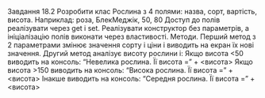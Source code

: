 Завдання 18.2
Розробити клас Рослина з 4 полями: назва, сорт, вартість,  висота. 
Наприклад: роза, БлекМеджік, 50, 80
Доступ  до полів реалізувати через get i set. Реалізувати конструктор без параметрів, а ініціалізацію полів виконати через властивості.
Методи.
Перший метод з 2 параметрами  змінює  значення сорту і ціни і виводить на екран їх нові значення.
Другий метод  аналізує висоту рослини і:
Якщо висота <50  виводить на консоль: “Невелика рослина. Її висота =”  + <висота>
Якщо висота  >150  виводить на консоль: “Висока рослина. Її висота =”  + <висота>
Інакше виводить на консоль: “Середня рослина. Її висота =”  + <висота>
